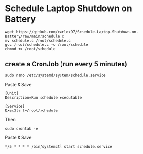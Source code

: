 # Schedule Laptop Shutdown on Battery

    wget https://github.com/carlox97/Schedule-Laptop-Shutdown-on-Battery/raw/main/schedule.c
    mv schedule.c /root/schedule.c
    gcc /root/schedule.c -o /root/schedule
    chmod +x /root/schedule

## create a CronJob (run every 5 minutes)

    sudo nano /etc/systemd/system/schedule.service

Paste & Save

    [Unit]
    Description=Run schedule executable
    
    [Service]
    ExecStart=/root/schedule


Then

    sudo crontab -e

Paste & Save

    */5 * * * * /bin/systemctl start schedule.service
